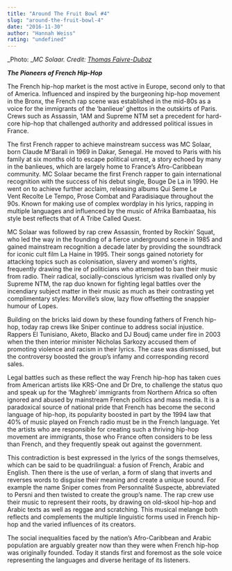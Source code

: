 ```yaml
---
title: "Around The Fruit Bowl #4"
slug: "around-the-fruit-bowl-4"
date: "2016-11-30"
author: "Hannah Weiss"
rating: "undefined"
---
```


_Photo: __MC Solaar. Credit: [Thomas Faivre-Duboz](https://commons.wikimedia.org/wiki/File:MC_Solaar_Invit%C3%A9_du_RH_Factor.jpg)_

_**The Pioneers of French Hip-Hop**_

The French hip-hop market is the most active in Europe, second only to that of America. Influenced and inspired by the burgeoning hip-hop movement in the Bronx, the French rap scene was established in the mid-80s as a voice for the immigrants of the ‘banlieue’ ghettos in the outskirts of Paris. Crews such as Assassin, 1AM and Supreme NTM set a precedent for hard-core hip-hop that challenged authority and addressed political issues in France.

The first French rapper to achieve mainstream success was MC Solaar, born Claude M'Barali in 1969 in Dakar, Senegal. He moved to Paris with his family at six months old to escape political unrest, a story echoed by many in the banlieues, which are largely home to France’s Afro-Caribbean community. MC Solaar became the first French rapper to gain international recognition with the success of his debut single, Bouge De La in 1990. He went on to achieve further acclaim, releasing albums Qui Seme Le Vent Recolte Le Tempo, Prose Combat and Paradisiaque throughout the 90s. Known for making use of complex wordplay in his lyrics, rapping in multiple languages and influenced by the music of Afrika Bambaataa, his style best reflects that of A Tribe Called Quest.

MC Solaar was followed by rap crew Assassin, fronted by Rockin’ Squat, who led the way in the founding of a fierce underground scene in 1985 and gained mainstream recognition a decade later by providing the soundtrack for iconic cult film La Haine in 1995. Their songs gained notoriety for attacking topics such as colonisation, slavery and women's rights, frequently drawing the ire of politicians who attempted to ban their music from radio. Their radical, socially-conscious lyricism was rivalled only by Supreme NTM, the rap duo known for fighting legal battles over the incendiary subject matter in their music as much as their contrasting yet complimentary styles: Morville’s slow, lazy flow offsetting the snappier humour of Lopes.

Building on the bricks laid down by these founding fathers of French hip-hop, today rap crews like Sniper continue to address social injustice. Rappers El Tunisiano, Aketo, Blacko and DJ Boudj came under fire in 2003 when the then interior minister Nicholas Sarkozy accused them of promoting violence and racism in their lyrics. The case was dismissed, but the controversy boosted the group’s infamy and corresponding record sales.

Legal battles such as these reflect the way French hip-hop has taken cues from American artists like KRS-One and Dr Dre, to challenge the status quo and speak up for the ‘Maghreb’ immigrants from Northern Africa so often ignored and abused by mainstream French politics and mass media. It is a paradoxical source of national pride that French has become the second language of hip-hop, its popularity boosted in part by the 1994 law that 40% of music played on French radio must be in the French language. Yet the artists who are responsible for creating such a thriving hip-hop movement are immigrants, those who France often considers to be less than French, and they frequently speak out against the government.

This contradiction is best expressed in the lyrics of the songs themselves, which can be said to be quadrilingual: a fusion of French, Arabic and English. Then there is the use of verlan, a form of slang that inverts and reverses words to disguise their meaning and create a unique sound. For example the name Sniper comes from Personnalité Suspecte, abbreviated to Persni and then twisted to create the group’s name. The rap crew use their music to represent their roots, by drawing on old-skool hip-hop and Arabic texts as well as reggae and scratching. This musical melange both reflects and complements the multiple linguistic forms used in French hip-hop and the varied influences of its creators.

The social inequalities faced by the nation’s Afro-Caribbean and Arabic population are arguably greater now than they were when French hip-hop was originally founded. Today it stands first and foremost as the sole voice representing the languages and diverse heritage of its listeners.
